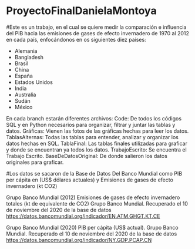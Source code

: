 # ProyectoFinalDanielaMontoya
#Este es un trabajo, en el cual se quiere medir la comparación e influencia del PIB hacia las emisiones de gases de efecto invernadero de 1970 al 2012 en cada país, enfocándonos en os siguientes diez países:

-	Alemania
-	Bangladesh
-	Brasil
-	China
-	España
-	Estados Unidos
-	India
-	Australia
-	Sudán
-	México

En cada branch estarán diferentes archivos:
Code: De todos los códigos SQL y en Python necesarios para organizar, filtrar y juntar las tablas y datos.
Gráficas: Vienen las fotos de las gráficas hechas para leer los datos.
TablasAlternas: Todas las tablas para entender, analizar y organizar los datos hechas en SQL.
TablaFinal: Las tablas finales utilizadas para graficar y donde se encuentran ya todos los datos.
TrabajoEscrito: Se encuentra el Trabajo Escrito.
BaseDeDatosOriginal: De donde salieron los datos originales para graficar.

#Los datos se sacaron de la Base de Datos Del Banco Mundial como PIB per cápita en (US$ dólares actuales) y Emisiones de gases de efecto invernadero (kt CO2)

Grupo Banco Mundial (2012) Emisiones de gases de efecto invernadero totales (kt de equivalente de CO2) Grupo Banco Mundial. Recuperado el 10 de noviembre del 2020 de la base de datos https://datos.bancomundial.org/indicador/EN.ATM.GHGT.KT.CE

Grupo Banco Mundial (2020) PIB per cápita (US$ actual). Grupo Banco Mundial. Recuperado el 10 de noviembre del 2020 de la base de datos https://datos.bancomundial.org/indicador/NY.GDP.PCAP.CN
